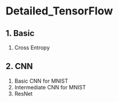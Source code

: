 # Detailed_TensorFlow

## 1. Basic
1. Cross Entropy

## 2. CNN
1. Basic CNN for MNIST
2. Intermediate CNN for MNIST
3. ResNet
